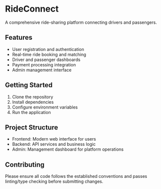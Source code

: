 # RideConnect

A comprehensive ride-sharing platform connecting drivers and passengers.

## Features

- User registration and authentication
- Real-time ride booking and matching
- Driver and passenger dashboards
- Payment processing integration
- Admin management interface

## Getting Started

1. Clone the repository
2. Install dependencies
3. Configure environment variables
4. Run the application

## Project Structure

- Frontend: Modern web interface for users
- Backend: API services and business logic
- Admin: Management dashboard for platform operations

## Contributing

Please ensure all code follows the established conventions and passes linting/type checking before submitting changes.